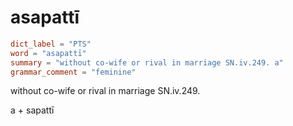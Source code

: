 # asapattī

``` toml
dict_label = "PTS"
word = "asapattī"
summary = "without co-wife or rival in marriage SN.iv.249. a"
grammar_comment = "feminine"
```

without co\-wife or rival in marriage SN.iv.249.

a \+ sapattī

